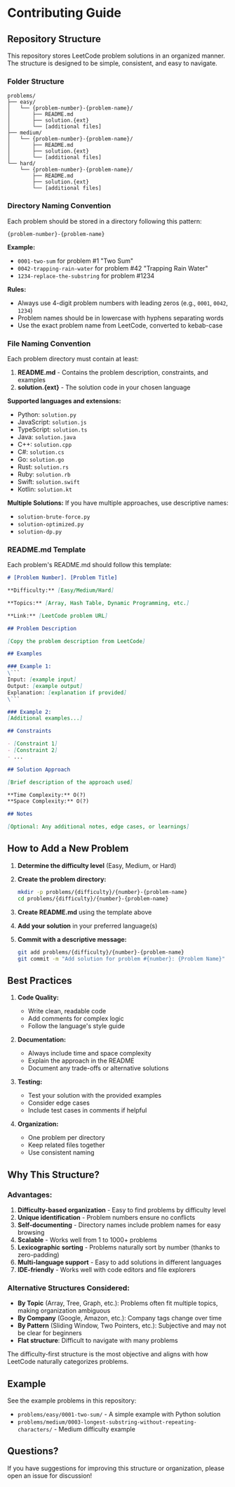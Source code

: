 # Contributing Guide

## Repository Structure

This repository stores LeetCode problem solutions in an organized manner. The structure is designed to be simple, consistent, and easy to navigate.

### Folder Structure

```
problems/
├── easy/
│   └── {problem-number}-{problem-name}/
│       ├── README.md
│       ├── solution.{ext}
│       └── [additional files]
├── medium/
│   └── {problem-number}-{problem-name}/
│       ├── README.md
│       ├── solution.{ext}
│       └── [additional files]
└── hard/
    └── {problem-number}-{problem-name}/
        ├── README.md
        ├── solution.{ext}
        └── [additional files]
```

### Directory Naming Convention

Each problem should be stored in a directory following this pattern:
```
{problem-number}-{problem-name}
```

**Example:**
- `0001-two-sum` for problem #1 "Two Sum"
- `0042-trapping-rain-water` for problem #42 "Trapping Rain Water"
- `1234-replace-the-substring` for problem #1234

**Rules:**
- Always use 4-digit problem numbers with leading zeros (e.g., `0001`, `0042`, `1234`)
- Problem names should be in lowercase with hyphens separating words
- Use the exact problem name from LeetCode, converted to kebab-case

### File Naming Convention

Each problem directory must contain at least:

1. **README.md** - Contains the problem description, constraints, and examples
2. **solution.{ext}** - The solution code in your chosen language

**Supported languages and extensions:**
- Python: `solution.py`
- JavaScript: `solution.js`
- TypeScript: `solution.ts`
- Java: `solution.java`
- C++: `solution.cpp`
- C#: `solution.cs`
- Go: `solution.go`
- Rust: `solution.rs`
- Ruby: `solution.rb`
- Swift: `solution.swift`
- Kotlin: `solution.kt`

**Multiple Solutions:**
If you have multiple approaches, use descriptive names:
- `solution-brute-force.py`
- `solution-optimized.py`
- `solution-dp.py`

### README.md Template

Each problem's README.md should follow this template:

```markdown
# [Problem Number]. [Problem Title]

**Difficulty:** [Easy/Medium/Hard]

**Topics:** [Array, Hash Table, Dynamic Programming, etc.]

**Link:** [LeetCode problem URL]

## Problem Description

[Copy the problem description from LeetCode]

## Examples

### Example 1:
\```
Input: [example input]
Output: [example output]
Explanation: [explanation if provided]
\```

### Example 2:
[Additional examples...]

## Constraints

- [Constraint 1]
- [Constraint 2]
- ...

## Solution Approach

[Brief description of the approach used]

**Time Complexity:** O(?)
**Space Complexity:** O(?)

## Notes

[Optional: Any additional notes, edge cases, or learnings]
```

## How to Add a New Problem

1. **Determine the difficulty level** (Easy, Medium, or Hard)

2. **Create the problem directory:**
   ```bash
   mkdir -p problems/{difficulty}/{number}-{problem-name}
   cd problems/{difficulty}/{number}-{problem-name}
   ```

3. **Create README.md** using the template above

4. **Add your solution** in your preferred language(s)

5. **Commit with a descriptive message:**
   ```bash
   git add problems/{difficulty}/{number}-{problem-name}
   git commit -m "Add solution for problem #{number}: {Problem Name}"
   ```

## Best Practices

1. **Code Quality:**
   - Write clean, readable code
   - Add comments for complex logic
   - Follow the language's style guide

2. **Documentation:**
   - Always include time and space complexity
   - Explain the approach in the README
   - Document any trade-offs or alternative solutions

3. **Testing:**
   - Test your solution with the provided examples
   - Consider edge cases
   - Include test cases in comments if helpful

4. **Organization:**
   - One problem per directory
   - Keep related files together
   - Use consistent naming

## Why This Structure?

### Advantages:

1. **Difficulty-based organization** - Easy to find problems by difficulty level
2. **Unique identification** - Problem numbers ensure no conflicts
3. **Self-documenting** - Directory names include problem names for easy browsing
4. **Scalable** - Works well from 1 to 1000+ problems
5. **Lexicographic sorting** - Problems naturally sort by number (thanks to zero-padding)
6. **Multi-language support** - Easy to add solutions in different languages
7. **IDE-friendly** - Works well with code editors and file explorers

### Alternative Structures Considered:

- **By Topic** (Array, Tree, Graph, etc.): Problems often fit multiple topics, making organization ambiguous
- **By Company** (Google, Amazon, etc.): Company tags change over time
- **By Pattern** (Sliding Window, Two Pointers, etc.): Subjective and may not be clear for beginners
- **Flat structure**: Difficult to navigate with many problems

The difficulty-first structure is the most objective and aligns with how LeetCode naturally categorizes problems.

## Example

See the example problems in this repository:
- `problems/easy/0001-two-sum/` - A simple example with Python solution
- `problems/medium/0003-longest-substring-without-repeating-characters/` - Medium difficulty example

## Questions?

If you have suggestions for improving this structure or organization, please open an issue for discussion!
